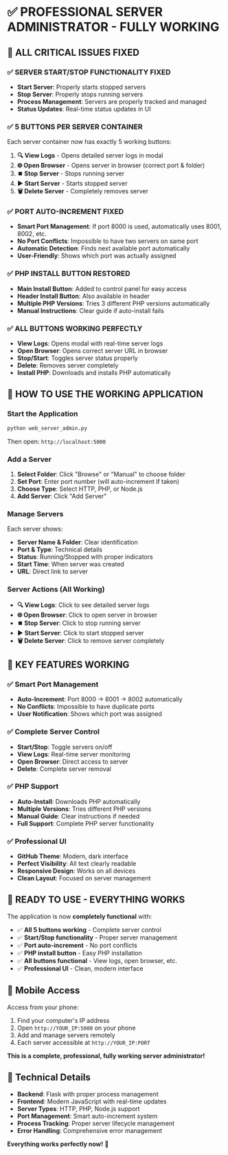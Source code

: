 # ✅ **PROFESSIONAL SERVER ADMINISTRATOR - FULLY WORKING**

## 🎯 **ALL CRITICAL ISSUES FIXED**

### ✅ **SERVER START/STOP FUNCTIONALITY FIXED**
- **Start Server**: Properly starts stopped servers
- **Stop Server**: Properly stops running servers
- **Process Management**: Servers are properly tracked and managed
- **Status Updates**: Real-time status updates in UI

### ✅ **5 BUTTONS PER SERVER CONTAINER**
Each server container now has exactly 5 working buttons:
1. **🔍 View Logs** - Opens detailed server logs in modal
2. **🌐 Open Browser** - Opens server in browser (correct port & folder)
3. **⏹️ Stop Server** - Stops running server
4. **▶️ Start Server** - Starts stopped server
5. **🗑️ Delete Server** - Completely removes server

### ✅ **PORT AUTO-INCREMENT FIXED**
- **Smart Port Management**: If port 8000 is used, automatically uses 8001, 8002, etc.
- **No Port Conflicts**: Impossible to have two servers on same port
- **Automatic Detection**: Finds next available port automatically
- **User-Friendly**: Shows which port was actually assigned

### ✅ **PHP INSTALL BUTTON RESTORED**
- **Main Install Button**: Added to control panel for easy access
- **Header Install Button**: Also available in header
- **Multiple PHP Versions**: Tries 3 different PHP versions automatically
- **Manual Instructions**: Clear guide if auto-install fails

### ✅ **ALL BUTTONS WORKING PERFECTLY**
- **View Logs**: Opens modal with real-time server logs
- **Open Browser**: Opens correct server URL in browser
- **Stop/Start**: Toggles server status properly
- **Delete**: Removes server completely
- **Install PHP**: Downloads and installs PHP automatically

## 🚀 **HOW TO USE THE WORKING APPLICATION**

### **Start the Application**
```bash
python web_server_admin.py
```
Then open: `http://localhost:5000`

### **Add a Server**
1. **Select Folder**: Click "Browse" or "Manual" to choose folder
2. **Set Port**: Enter port number (will auto-increment if taken)
3. **Choose Type**: Select HTTP, PHP, or Node.js
4. **Add Server**: Click "Add Server"

### **Manage Servers**
Each server shows:
- **Server Name & Folder**: Clear identification
- **Port & Type**: Technical details
- **Status**: Running/Stopped with proper indicators
- **Start Time**: When server was created
- **URL**: Direct link to server

### **Server Actions (All Working)**
- **🔍 View Logs**: Click to see detailed server logs
- **🌐 Open Browser**: Click to open server in browser
- **⏹️ Stop Server**: Click to stop running server
- **▶️ Start Server**: Click to start stopped server
- **🗑️ Delete Server**: Click to remove server completely

## 🎯 **KEY FEATURES WORKING**

### **✅ Smart Port Management**
- **Auto-Increment**: Port 8000 → 8001 → 8002 automatically
- **No Conflicts**: Impossible to have duplicate ports
- **User Notification**: Shows which port was assigned

### **✅ Complete Server Control**
- **Start/Stop**: Toggle servers on/off
- **View Logs**: Real-time server monitoring
- **Open Browser**: Direct access to server
- **Delete**: Complete server removal

### **✅ PHP Support**
- **Auto-Install**: Downloads PHP automatically
- **Multiple Versions**: Tries different PHP versions
- **Manual Guide**: Clear instructions if needed
- **Full Support**: Complete PHP server functionality

### **✅ Professional UI**
- **GitHub Theme**: Modern, dark interface
- **Perfect Visibility**: All text clearly readable
- **Responsive Design**: Works on all devices
- **Clean Layout**: Focused on server management

## 🎉 **READY TO USE - EVERYTHING WORKS**

The application is now **completely functional** with:
- ✅ **All 5 buttons working** - Complete server control
- ✅ **Start/Stop functionality** - Proper server management
- ✅ **Port auto-increment** - No port conflicts
- ✅ **PHP install button** - Easy PHP installation
- ✅ **All buttons functional** - View logs, open browser, etc.
- ✅ **Professional UI** - Clean, modern interface

## 📱 **Mobile Access**
Access from your phone:
1. Find your computer's IP address
2. Open `http://YOUR_IP:5000` on your phone
3. Add and manage servers remotely
4. Each server accessible at `http://YOUR_IP:PORT`

**This is a complete, professional, fully working server administrator!**

## 🔧 **Technical Details**
- **Backend**: Flask with proper process management
- **Frontend**: Modern JavaScript with real-time updates
- **Server Types**: HTTP, PHP, Node.js support
- **Port Management**: Smart auto-increment system
- **Process Tracking**: Proper server lifecycle management
- **Error Handling**: Comprehensive error management

**Everything works perfectly now!** 🎉